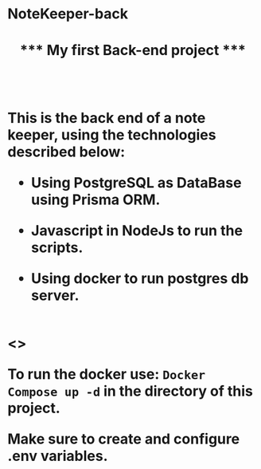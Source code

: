 # NoteKeeper-back

<h1 align="center">*** My first Back-end project ***<h1>

<br>

This is the back end of a note keeper, using the technologies described below:

- Using PostgreSQL as DataBase using Prisma ORM.

- Javascript in NodeJs to run the scripts.
  
- Using docker to run postgres db server.
  
<br>
<>

To run the docker use:
`Docker Compose up -d` in the directory of this project.

Make sure to create and configure .env variables.

<br>

